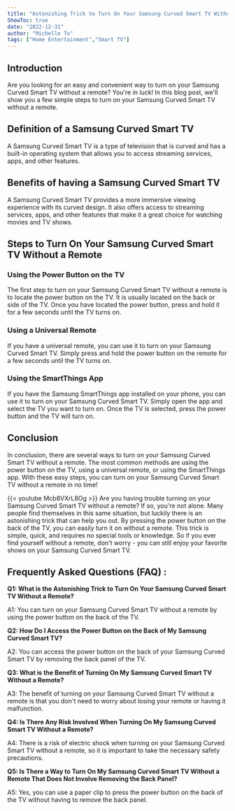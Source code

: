 ```yaml
---
title: "Astonishing Trick to Turn On Your Samsung Curved Smart TV Without a Remote!"
ShowToc: true 
date: "2022-12-31"
author: "Michelle To" 
tags: ["Home Entertainment","Smart TV"]
---
```

## Introduction
Are you looking for an easy and convenient way to turn on your Samsung Curved Smart TV without a remote? You're in luck! In this blog post, we'll show you a few simple steps to turn on your Samsung Curved Smart TV without a remote.

## Definition of a Samsung Curved Smart TV
A Samsung Curved Smart TV is a type of television that is curved and has a built-in operating system that allows you to access streaming services, apps, and other features.

## Benefits of having a Samsung Curved Smart TV
A Samsung Curved Smart TV provides a more immersive viewing experience with its curved design. It also offers access to streaming services, apps, and other features that make it a great choice for watching movies and TV shows.

## Steps to Turn On Your Samsung Curved Smart TV Without a Remote

### Using the Power Button on the TV
The first step to turn on your Samsung Curved Smart TV without a remote is to locate the power button on the TV. It is usually located on the back or side of the TV. Once you have located the power button, press and hold it for a few seconds until the TV turns on.

### Using a Universal Remote
If you have a universal remote, you can use it to turn on your Samsung Curved Smart TV. Simply press and hold the power button on the remote for a few seconds until the TV turns on.

### Using the SmartThings App
If you have the Samsung SmartThings app installed on your phone, you can use it to turn on your Samsung Curved Smart TV. Simply open the app and select the TV you want to turn on. Once the TV is selected, press the power button and the TV will turn on.

## Conclusion
In conclusion, there are several ways to turn on your Samsung Curved Smart TV without a remote. The most common methods are using the power button on the TV, using a universal remote, or using the SmartThings app. With these easy steps, you can turn on your Samsung Curved Smart TV without a remote in no time!

{{< youtube Mcb8VXrL8Og >}} 
Are you having trouble turning on your Samsung Curved Smart TV without a remote? If so, you're not alone. Many people find themselves in this same situation, but luckily there is an astonishing trick that can help you out. By pressing the power button on the back of the TV, you can easily turn it on without a remote. This trick is simple, quick, and requires no special tools or knowledge. So if you ever find yourself without a remote, don't worry - you can still enjoy your favorite shows on your Samsung Curved Smart TV.

## Frequently Asked Questions (FAQ) :
**Q1: What is the Astonishing Trick to Turn On Your Samsung Curved Smart TV Without a Remote?**

A1: You can turn on your Samsung Curved Smart TV without a remote by using the power button on the back of the TV.

**Q2: How Do I Access the Power Button on the Back of My Samsung Curved Smart TV?**

A2: You can access the power button on the back of your Samsung Curved Smart TV by removing the back panel of the TV.

**Q3: What is the Benefit of Turning On My Samsung Curved Smart TV Without a Remote?**

A3: The benefit of turning on your Samsung Curved Smart TV without a remote is that you don't need to worry about losing your remote or having it malfunction.

**Q4: Is There Any Risk Involved When Turning On My Samsung Curved Smart TV Without a Remote?**

A4: There is a risk of electric shock when turning on your Samsung Curved Smart TV without a remote, so it is important to take the necessary safety precautions.

**Q5: Is There a Way to Turn On My Samsung Curved Smart TV Without a Remote That Does Not Involve Removing the Back Panel?**

A5: Yes, you can use a paper clip to press the power button on the back of the TV without having to remove the back panel.


